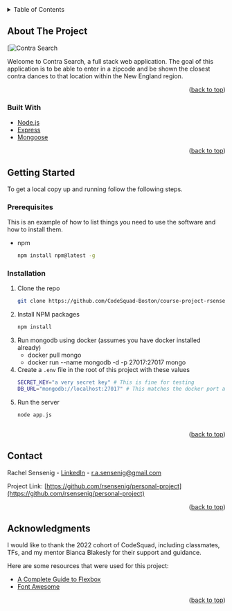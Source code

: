 <!-- TABLE OF CONTENTS -->
<details>
  <summary>Table of Contents</summary>
  <ol>
    <li>
      <a href="#about-the-project">About The Project</a>
      <ul>
        <li><a href="#built-with">Built With</a></li>
      </ul>
    </li>
    <li>
      <a href="#getting-started">Getting Started</a>
      <ul>
        <li><a href="#prerequisites">Prerequisites</a></li>
        <li><a href="#installation">Installation</a></li>
      </ul>
    </li>
    <li><a href="#usage">Usage</a></li>
    <li><a href="#roadmap">Roadmap</a></li>
    <li><a href="#contributing">Contributing</a></li>
    <li><a href="#license">License</a></li>
    <li><a href="#contact">Contact</a></li>
    <li><a href="#acknowledgments">Acknowledgments</a></li>
  </ol>
</details>



<!-- ABOUT THE PROJECT -->
## About The Project

[![Contra Search](https://github.com/rsensenig/personal-project/blob/main/public/images/contrastar.svg?raw=true)

Welcome to Contra Search, a full stack web application. The goal of this application is to be able to enter in a zipcode and be shown the closest contra dances to that location within the New England region.

<p align="right">(<a href="#top">back to top</a>)</p>



### Built With

* [Node.js](https://nodejs.org/)
* [Express](https://expressjs.com/)
* [Mongoose](https://mongoosejs.com/)

<p align="right">(<a href="#top">back to top</a>)</p>



<!-- GETTING STARTED -->
## Getting Started

To get a local copy up and running follow the following steps.

### Prerequisites

This is an example of how to list things you need to use the software and how to install them.
* npm
  ```sh
  npm install npm@latest -g
  ```

### Installation

1. Clone the repo
   ```sh
   git clone https://github.com/CodeSquad-Boston/course-project-rsensenig.git
   ```
2. Install NPM packages
   ```sh
   npm install
   ```
3. Run mongodb using docker (assumes you have docker installed already)
    - docker pull mongo
    - docker run --name mongodb -d -p 27017:27017 mongo
3. Create a `.env` file in the root of this project with these values
    ```sh
    SECRET_KEY="a very secret key" # This is fine for testing
    DB_URL="mongodb://localhost:27017" # This matches the docker port above
    ```
3. Run the server
    ```sh
    node app.js
    ```
   ```

<p align="right">(<a href="#top">back to top</a>)</p>




<!-- CONTACT -->
## Contact

Rachel Sensenig - [LinkedIn](https://www.linkedin.com/in/rachel-sensenig/) - r.a.sensenig@gmail.com

Project Link: [https://github.com/rsensenig/personal-project](https://github.com/rsensenig/personal-project)

<p align="right">(<a href="#top">back to top</a>)</p>



<!-- ACKNOWLEDGMENTS -->
## Acknowledgments

I would like to thank the 2022 cohort of CodeSquad, including classmates, TFs, and my mentor Bianca Blakesly for their support and guidance.

Here are some resources that were used for this project:

* [A Complete Guide to Flexbox](https://css-tricks.com/snippets/css/a-guide-to-flexbox/)
* [Font Awesome](https://fontawesome.com)

<p align="right">(<a href="#top">back to top</a>)</p>